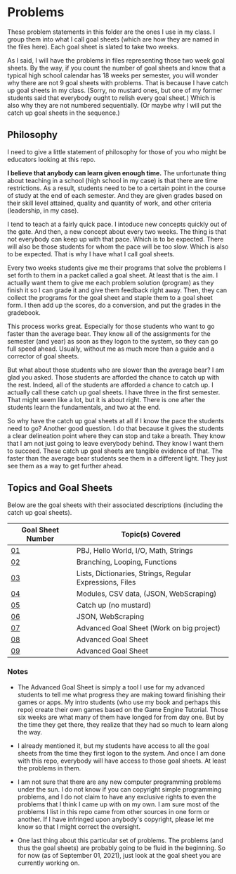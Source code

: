 # Problems
These problem statements in this folder are the ones I use in my class.  I group them into what I call goal sheets (which are how they are named in the files here).  Each goal sheet is slated to take two weeks.

As I said, I will have the problems in files representing those two week goal sheets.  By the way, if you count the number of goal sheets and know that a typical high school calendar has 18 weeks per semester, you will wonder why there are not 9 goal sheets with problems.  That is because I have catch up goal sheets in my class.  (Sorry, no mustard ones, but one of my former students said that everybody ought to relish every goal sheet.)  Which is also why they are not numbered sequentially.  (Or maybe why I will put the catch up goal sheets in the sequence.)

## Philosophy
I need to give a little statement of philosophy for those of you who might be educators looking at this repo.

**I believe that anybody can learn given enough time.**  The unfortunate thing about teaching in a school (high school in my case) is that there are time restrictions.  As a result, students need to be to a certain point in the course of study at the end of each semester.  And they are given grades based on their skill level attained, quality and quantity of work, and other criteria (leadership, in my case).

I tend to teach at a fairly quick pace.  I intoduce new concepts quickly out of the gate.  And then, a new concept about every two weeks.  The thing is that not everybody can keep up with that pace.  Which is to be expected.  There will also be those students for whom the pace will be too slow.  Which is also to be expected.  That is why I have what I call goal sheets.

Every two weeks students give me their programs that solve the problems I set forth to them in a packet called a goal sheet.  At least that is the aim.  I actually want them to give me each problem solution (program) as they finish it so I can grade it and give them feedback right away.  Then, they can collect the programs for the goal sheet and staple them to a goal sheet form.  I then add up the scores, do a conversion, and put the grades in the gradebook.

This process works great.  Especially for those students who want to go faster than the average bear.  They know all of the assignments for the semester (and year) as soon as they logon to the system, so they can go full speed ahead.  Usually, without me as much more than a guide and a corrector of goal sheets.

But what about those students who are slower than the average bear?  I am glad you asked.  Those students are afforded the chance to catch up with the rest.  Indeed, all of the students are afforded a chance to catch up.  I actually call these catch up goal sheets.  I have three in the first semester.  That might seem like a lot, but it is about right.  There is one after the students learn the fundamentals, and two at the end.

So why have the catch up goal sheets at all if I know the pace the students need to go?  Another good question.  I do that because it gives the students a clear delineation point where they can stop and take a breath.  They know that I am not just going to leave everybody behind.  They know I want them to succeed.  These catch up goal sheets are tangible evidence of that.  The faster than the average bear students see them in a different light.  They just see them as a way to get further ahead.

## Topics and Goal Sheets
Below are the goal sheets with their associated descriptions (including the catch up goal sheets).

Goal Sheet Number | Topic(s) Covered
----------------- | ----------------
[01](https://github.com/MichaelTMiyoshi/PythonWithMiyoshi/blob/master/Problems/GoalSheet01.md) | PBJ, Hello World, I/O, Math, Strings
[02](https://github.com/MichaelTMiyoshi/PythonWithMiyoshi/blob/master/Problems/GoalSheet02.md) | Branching, Looping, Functions
[03](https://github.com/MichaelTMiyoshi/PythonWithMiyoshi/blob/master/Problems/GoalSheet03.md) | Lists, Dictionaries, Strings, Regular Expressions, Files
[04](https://github.com/MichaelTMiyoshi/PythonWithMiyoshi/blob/master/Problems/GoalSheet04.md) | Modules, CSV data, (JSON, WebScraping)
[05](https://github.com/MichaelTMiyoshi/PythonWithMiyoshi/blob/master/Problems/GoalSheet05.md) | Catch up (no mustard)
[06](https://github.com/MichaelTMiyoshi/PythonWithMiyoshi/blob/master/Problems/GoalSheet06.md) | JSON, WebScraping
[07](https://github.com/MichaelTMiyoshi/PythonWithMiyoshi/blob/main/Documents/GoalsSheetAdvanced.docx) | Advanced Goal Sheet (Work on big project)
[08](https://github.com/MichaelTMiyoshi/PythonWithMiyoshi/blob/main/Documents/GoalsSheetAdvanced.docx) | Advanced Goal Sheet
[09](https://github.com/MichaelTMiyoshi/PythonWithMiyoshi/blob/main/Documents/GoalsSheetAdvanced.docx) | Advanced Goal Sheet

### Notes
* The Advanced Goal Sheet is simply a tool I use for my advanced students to tell me what progress they are making toward finishing their games or apps.  My intro students (who use my book and perhaps this repo) create their own games based on the Game Engine Tutorial.  Those six weeks are what many of them have longed for from day one.  But by the time they get there, they realize that they had so much to learn along the way.

* I already mentioned it, but my students have access to all the goal sheets from the time they first logon to the system.  And once I am done with this repo, everybody will have access to those goal sheets.  At least the problems in them.

* I am not sure that there are any new computer programming problems under the sun.  I do not know if you can copyright simple programming problems, and I do not claim to have any exclusive rights to even the problems that I think I came up with on my own.  I am sure most of the problems I list in this repo came from other sources in one form or another.  If I have infringed upon anybody's copyright, please let me know so that I might correct the oversight.

* One last thing about this particular set of problems.  The problems (and thus the goal sheets) are probably going to be fluid in the beginning.  So for now (as of September 01, 2021), just look at the goal sheet you are currently working on.
